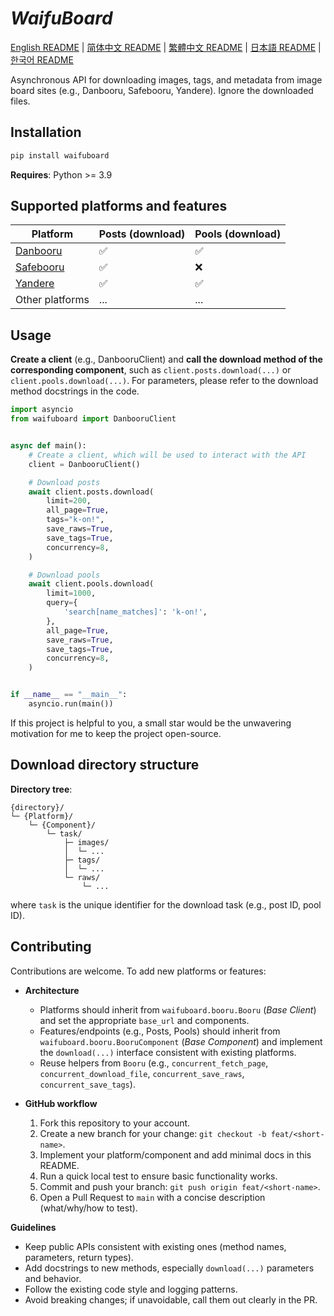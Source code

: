 # ***WaifuBoard***

[English README](https://github.com/2513502304/WaifuBoard/blob/main/README.md) | [简体中文 README](https://github.com/2513502304/WaifuBoard/blob/main/README.zh-CN.md) | [繁體中文 README](https://github.com/2513502304/WaifuBoard/blob/main/README.zh-TW.md) | [日本語 README](https://github.com/2513502304/WaifuBoard/blob/main/README.ja-JP.md) | [한국어 README](https://github.com/2513502304/WaifuBoard/blob/main/README.ko-KR.md)

Asynchronous API for downloading images, tags, and metadata from image board sites (e.g., Danbooru, Safebooru, Yandere). Ignore the downloaded files.

## **Installation**

```bash
pip install waifuboard
```

**Requires**: Python >= 3.9

## **Supported platforms and features**

| Platform                                | Posts (download) | Pools (download) |
| --------------------------------------- | ---------------- | ---------------- |
| [Danbooru](https://danbooru.donmai.us/) | ✅                | ✅                |
| [Safebooru](https://safebooru.org/)     | ✅                | ❌                |
| [Yandere](https://yande.re/post)        | ✅                | ✅                |
| Other platforms                         | ...              | ...              |

## **Usage**

**Create a client** (e.g., DanbooruClient) and **call the download method of the corresponding component**, such as `client.posts.download(...)` or `client.pools.download(...)`. For parameters, please refer to the download method docstrings in the code.

```python
import asyncio
from waifuboard import DanbooruClient


async def main():
    # Create a client, which will be used to interact with the API
	client = DanbooruClient()

	# Download posts
	await client.posts.download(
		limit=200,
        all_page=True,
		tags="k-on!",
		save_raws=True,
		save_tags=True,
		concurrency=8,
	)

	# Download pools
	await client.pools.download(
		limit=1000,
		query={
            'search[name_matches]': 'k-on!',
        },
        all_page=True,
		save_raws=True,
		save_tags=True,
		concurrency=8,
	)


if __name__ == "__main__":
	asyncio.run(main())
```

If this project is helpful to you, a small star would be the unwavering motivation for me to keep the project open-source.

## **Download directory structure**

**Directory tree**:

```
{directory}/
└─ {Platform}/
	└─ {Component}/
		└─ task/
			├─ images/
			│  └─ ...
			├─ tags/
			│  └─ ...
			└─ raws/
				└─ ...
```

where `task` is the unique identifier for the download task (e.g., post ID, pool ID).

## **Contributing**

Contributions are welcome. To add new platforms or features:

- **Architecture**
	- Platforms should inherit from `waifuboard.booru.Booru` (*Base Client*) and set the appropriate `base_url` and components.
	- Features/endpoints (e.g., Posts, Pools) should inherit from `waifuboard.booru.BooruComponent` (*Base Component*) and implement the `download(...)` interface consistent with existing platforms.
	- Reuse helpers from `Booru` (e.g., `concurrent_fetch_page`, `concurrent_download_file`, `concurrent_save_raws`, `concurrent_save_tags`).

- **GitHub workflow**
	1. Fork this repository to your account.
	2. Create a new branch for your change: `git checkout -b feat/<short-name>`.
	3. Implement your platform/component and add minimal docs in this README.
	4. Run a quick local test to ensure basic functionality works.
	5. Commit and push your branch: `git push origin feat/<short-name>`.
	6. Open a Pull Request to `main` with a concise description (what/why/how to test).

**Guidelines**
- Keep public APIs consistent with existing ones (method names, parameters, return types).
- Add docstrings to new methods, especially `download(...)` parameters and behavior.
- Follow the existing code style and logging patterns.
- Avoid breaking changes; if unavoidable, call them out clearly in the PR.
